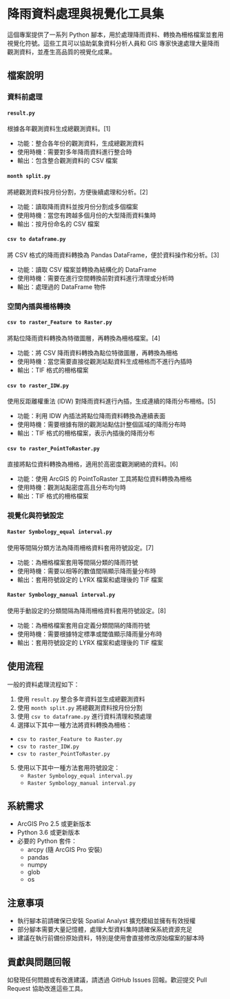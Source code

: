 # 降雨資料處理與視覺化工具集

這個專案提供了一系列 Python 腳本，用於處理降雨資料、轉換為柵格檔案並套用視覺化符號。這些工具可以協助氣象資料分析人員和 GIS 專家快速處理大量降雨觀測資料，並產生高品質的視覺化成果。

## 檔案說明

### 資料前處理

#### `result.py`
根據各年觀測資料生成總觀測資料。[1]
- 功能：整合各年份的觀測資料，生成總觀測資料
- 使用時機：需要對多年降雨資料進行整合時
- 輸出：包含整合觀測資料的 CSV 檔案

#### `month split.py`
將總觀測資料按月份分割，方便後續處理和分析。[2]
- 功能：讀取降雨資料並按月份分割成多個檔案
- 使用時機：當您有跨越多個月份的大型降雨資料集時
- 輸出：按月份命名的 CSV 檔案

#### `csv to dataframe.py`
將 CSV 格式的降雨資料轉換為 Pandas DataFrame，便於資料操作和分析。[3]
- 功能：讀取 CSV 檔案並轉換為結構化的 DataFrame
- 使用時機：需要在進行空間轉換前對資料進行清理或分析時
- 輸出：處理過的 DataFrame 物件

### 空間內插與柵格轉換

#### `csv to raster_Feature to Raster.py`
將點位降雨資料轉換為特徵圖層，再轉換為柵格檔案。[4]
- 功能：將 CSV 降雨資料轉換為點位特徵圖層，再轉換為柵格
- 使用時機：當您需要直接從觀測站點資料生成柵格而不進行內插時
- 輸出：TIF 格式的柵格檔案

#### `csv to raster_IDW.py`
使用反距離權重法 (IDW) 對降雨資料進行內插，生成連續的降雨分布柵格。[5]
- 功能：利用 IDW 內插法將點位降雨資料轉換為連續表面
- 使用時機：需要根據有限的觀測站點估計整個區域的降雨分布時
- 輸出：TIF 格式的柵格檔案，表示內插後的降雨分布

#### `csv to raster_PointToRaster.py`
直接將點位資料轉換為柵格，適用於高密度觀測網絡的資料。[6]
- 功能：使用 ArcGIS 的 PointToRaster 工具將點位資料轉換為柵格
- 使用時機：觀測站點密度高且分布均勻時
- 輸出：TIF 格式的柵格檔案

### 視覺化與符號設定

#### `Raster Symbology_equal interval.py`
使用等間隔分類方法為降雨柵格資料套用符號設定。[7]
- 功能：為柵格檔案套用等間隔分類的降雨符號
- 使用時機：需要以相等的數值間隔顯示降雨量分布時
- 輸出：套用符號設定的 LYRX 檔案和處理後的 TIF 檔案

#### `Raster Symbology_manual interval.py`
使用手動設定的分類間隔為降雨柵格資料套用符號設定。[8]
- 功能：為柵格檔案套用自定義分類間隔的降雨符號
- 使用時機：需要根據特定標準或閾值顯示降雨量分布時
- 輸出：套用符號設定的 LYRX 檔案和處理後的 TIF 檔案

## 使用流程

一般的資料處理流程如下：

1. 使用 `result.py` 整合多年資料並生成總觀測資料
2. 使用 `month split.py` 將總觀測資料按月份分割
3. 使用 `csv to dataframe.py` 進行資料清理和預處理
4. 選擇以下其中一種方法將資料轉換為柵格：
  - `csv to raster_Feature to Raster.py`
  - `csv to raster_IDW.py`
  - `csv to raster_PointToRaster.py`
5. 使用以下其中一種方法套用符號設定：
   - `Raster Symbology_equal interval.py`
   - `Raster Symbology_manual interval.py`

## 系統需求

- ArcGIS Pro 2.5 或更新版本
- Python 3.6 或更新版本
- 必要的 Python 套件：
  - arcpy (隨 ArcGIS Pro 安裝)
  - pandas
  - numpy
  - glob
  - os

## 注意事項

- 執行腳本前請確保已安裝 Spatial Analyst 擴充模組並擁有有效授權
- 部分腳本需要大量記憶體，處理大型資料集時請確保系統資源充足
- 建議在執行前備份原始資料，特別是使用會直接修改原始檔案的腳本時

## 貢獻與問題回報

如發現任何問題或有改進建議，請透過 GitHub Issues 回報。歡迎提交 Pull Request 協助改進這些工具。
